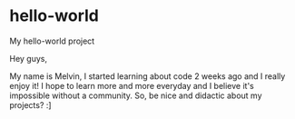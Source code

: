 # hello-world
My hello-world project

Hey guys, 

My name is Melvin, I started learning about code 2 weeks ago and I really enjoy it! 
I hope to learn more and more everyday and I believe it's impossible without a community.
So, be nice and didactic about my projects? :]

